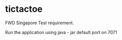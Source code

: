 # tictactoe
FWD Singapore Test requirement.

Run the application using java - jar 
default port on 7071
